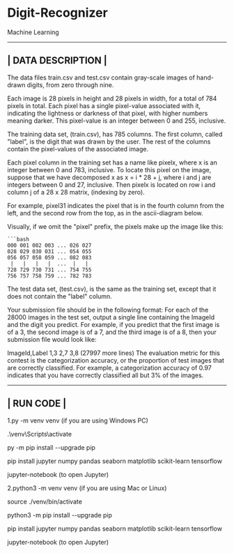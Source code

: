# Digit-Recognizer
Machine Learning


---------------------------------------------------------------------------------------------------------------------------------------------------------------
|                                           DATA DESCRIPTION                                                                                                   |
---------------------------------------------------------------------------------------------------------------------------------------------------------------

The data files train.csv and test.csv contain gray-scale images of hand-drawn digits, from zero through nine.

Each image is 28 pixels in height and 28 pixels in width, for a total of 784 pixels in total. Each pixel has a single pixel-value associated with it, indicating the lightness or darkness of that pixel, with higher numbers meaning darker. This pixel-value is an integer between 0 and 255, inclusive.

The training data set, (train.csv), has 785 columns. The first column, called "label", is the digit that was drawn by the user. The rest of the columns contain the pixel-values of the associated image.

Each pixel column in the training set has a name like pixelx, where x is an integer between 0 and 783, inclusive. To locate this pixel on the image, suppose that we have decomposed x as x = i * 28 + j, where i and j are integers between 0 and 27, inclusive. Then pixelx is located on row i and column j of a 28 x 28 matrix, (indexing by zero).

For example, pixel31 indicates the pixel that is in the fourth column from the left, and the second row from the top, as in the ascii-diagram below.

Visually, if we omit the "pixel" prefix, the pixels make up the image like this:
    
    ```bash
    000 001 002 003 ... 026 027
    028 029 030 031 ... 054 055
    056 057 058 059 ... 082 083
     |   |   |   |  ...  |   |
    728 729 730 731 ... 754 755
    756 757 758 759 ... 782 783


The test data set, (test.csv), is the same as the training set, except that it does not contain the "label" column.

Your submission file should be in the following format: For each of the 28000 images in the test set, output a single line containing the ImageId and the digit you predict. For example, if you predict that the first image is of a 3, the second image is of a 7, and the third image is of a 8, then your submission file would look like:

ImageId,Label
1,3
2,7
3,8 
(27997 more lines)
The evaluation metric for this contest is the categorization accuracy, or the proportion of test images that are correctly classified. For example, a categorization accuracy of 0.97 indicates that you have correctly classified all but 3% of the images.






------------------------------------------------------------------------------------------------------------------------------------------------------
|                                                            RUN CODE                                                                                |
------------------------------------------------------------------------------------------------------------------------------------------------------


1.py -m venv venv (if you are using Windows PC)

.\venv\Scripts\activate

py -m pip install --upgrade pip

pip install jupyter numpy pandas seaborn matplotlib scikit-learn tensorflow

jupyter-notebook (to open Jupyter)


2.python3 -m venv venv (if you are using Mac or Linux)


source ./venv/bin/activate

python3 -m pip install --upgrade pip

pip install jupyter numpy pandas seaborn matplotlib scikit-learn tensorflow

jupyter-notebook (to open Jupyter)

